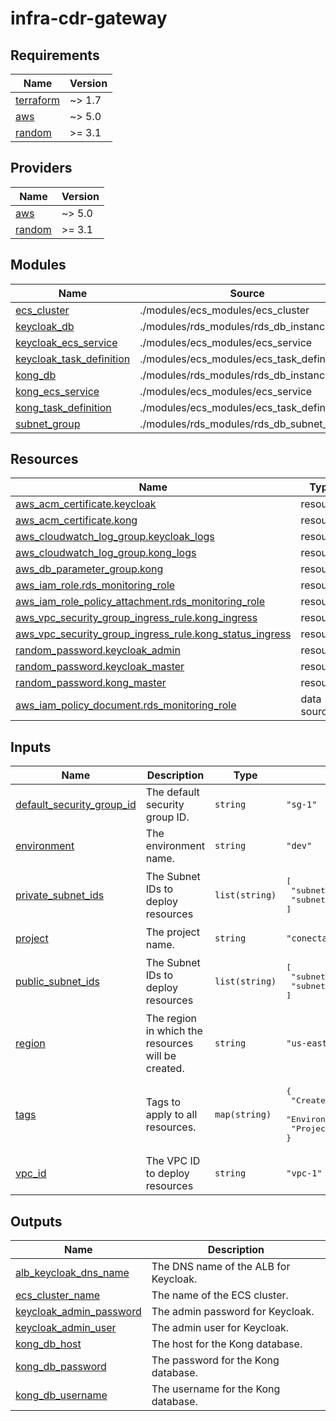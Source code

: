 # infra-cdr-gateway

## Requirements

| Name | Version |
|------|---------|
| <a name="requirement_terraform"></a> [terraform](#requirement\_terraform) | ~> 1.7 |
| <a name="requirement_aws"></a> [aws](#requirement\_aws) | ~> 5.0 |
| <a name="requirement_random"></a> [random](#requirement\_random) | >= 3.1 |

## Providers

| Name | Version |
|------|---------|
| <a name="provider_aws"></a> [aws](#provider\_aws) | ~> 5.0 |
| <a name="provider_random"></a> [random](#provider\_random) | >= 3.1 |

## Modules

| Name | Source | Version |
|------|--------|---------|
| <a name="module_ecs_cluster"></a> [ecs\_cluster](#module\_ecs\_cluster) | ./modules/ecs_modules/ecs_cluster | n/a |
| <a name="module_keycloak_db"></a> [keycloak\_db](#module\_keycloak\_db) | ./modules/rds_modules/rds_db_instance | n/a |
| <a name="module_keycloak_ecs_service"></a> [keycloak\_ecs\_service](#module\_keycloak\_ecs\_service) | ./modules/ecs_modules/ecs_service | n/a |
| <a name="module_keycloak_task_definition"></a> [keycloak\_task\_definition](#module\_keycloak\_task\_definition) | ./modules/ecs_modules/ecs_task_definition | n/a |
| <a name="module_kong_db"></a> [kong\_db](#module\_kong\_db) | ./modules/rds_modules/rds_db_instance | n/a |
| <a name="module_kong_ecs_service"></a> [kong\_ecs\_service](#module\_kong\_ecs\_service) | ./modules/ecs_modules/ecs_service | n/a |
| <a name="module_kong_task_definition"></a> [kong\_task\_definition](#module\_kong\_task\_definition) | ./modules/ecs_modules/ecs_task_definition | n/a |
| <a name="module_subnet_group"></a> [subnet\_group](#module\_subnet\_group) | ./modules/rds_modules/rds_db_subnet_group | n/a |

## Resources

| Name | Type |
|------|------|
| [aws_acm_certificate.keycloak](https://registry.terraform.io/providers/hashicorp/aws/latest/docs/resources/acm_certificate) | resource |
| [aws_acm_certificate.kong](https://registry.terraform.io/providers/hashicorp/aws/latest/docs/resources/acm_certificate) | resource |
| [aws_cloudwatch_log_group.keycloak_logs](https://registry.terraform.io/providers/hashicorp/aws/latest/docs/resources/cloudwatch_log_group) | resource |
| [aws_cloudwatch_log_group.kong_logs](https://registry.terraform.io/providers/hashicorp/aws/latest/docs/resources/cloudwatch_log_group) | resource |
| [aws_db_parameter_group.kong](https://registry.terraform.io/providers/hashicorp/aws/latest/docs/resources/db_parameter_group) | resource |
| [aws_iam_role.rds_monitoring_role](https://registry.terraform.io/providers/hashicorp/aws/latest/docs/resources/iam_role) | resource |
| [aws_iam_role_policy_attachment.rds_monitoring_role](https://registry.terraform.io/providers/hashicorp/aws/latest/docs/resources/iam_role_policy_attachment) | resource |
| [aws_vpc_security_group_ingress_rule.kong_ingress](https://registry.terraform.io/providers/hashicorp/aws/latest/docs/resources/vpc_security_group_ingress_rule) | resource |
| [aws_vpc_security_group_ingress_rule.kong_status_ingress](https://registry.terraform.io/providers/hashicorp/aws/latest/docs/resources/vpc_security_group_ingress_rule) | resource |
| [random_password.keycloak_admin](https://registry.terraform.io/providers/hashicorp/random/latest/docs/resources/password) | resource |
| [random_password.keycloak_master](https://registry.terraform.io/providers/hashicorp/random/latest/docs/resources/password) | resource |
| [random_password.kong_master](https://registry.terraform.io/providers/hashicorp/random/latest/docs/resources/password) | resource |
| [aws_iam_policy_document.rds_monitoring_role](https://registry.terraform.io/providers/hashicorp/aws/latest/docs/data-sources/iam_policy_document) | data source |

## Inputs

| Name | Description | Type | Default | Required |
|------|-------------|------|---------|:--------:|
| <a name="input_default_security_group_id"></a> [default\_security\_group\_id](#input\_default\_security\_group\_id) | The default security group ID. | `string` | `"sg-1"` | no |
| <a name="input_environment"></a> [environment](#input\_environment) | The environment name. | `string` | `"dev"` | no |
| <a name="input_private_subnet_ids"></a> [private\_subnet\_ids](#input\_private\_subnet\_ids) | The Subnet IDs to deploy resources | `list(string)` | <pre>[<br>  "subnet-1",<br>  "subnet-2"<br>]</pre> | no |
| <a name="input_project"></a> [project](#input\_project) | The project name. | `string` | `"conectathon"` | no |
| <a name="input_public_subnet_ids"></a> [public\_subnet\_ids](#input\_public\_subnet\_ids) | The Subnet IDs to deploy resources | `list(string)` | <pre>[<br>  "subnet-1",<br>  "subnet-2"<br>]</pre> | no |
| <a name="input_region"></a> [region](#input\_region) | The region in which the resources will be created. | `string` | `"us-east-2"` | no |
| <a name="input_tags"></a> [tags](#input\_tags) | Tags to apply to all resources. | `map(string)` | <pre>{<br>  "CreatedBy": "robaraneda@gmail.com",<br>  "Environment": "dev",<br>  "Project": "conectathon"<br>}</pre> | no |
| <a name="input_vpc_id"></a> [vpc\_id](#input\_vpc\_id) | The VPC ID to deploy resources | `string` | `"vpc-1"` | no |

## Outputs

| Name | Description |
|------|-------------|
| <a name="output_alb_keycloak_dns_name"></a> [alb\_keycloak\_dns\_name](#output\_alb\_keycloak\_dns\_name) | The DNS name of the ALB for Keycloak. |
| <a name="output_ecs_cluster_name"></a> [ecs\_cluster\_name](#output\_ecs\_cluster\_name) | The name of the ECS cluster. |
| <a name="output_keycloak_admin_password"></a> [keycloak\_admin\_password](#output\_keycloak\_admin\_password) | The admin password for Keycloak. |
| <a name="output_keycloak_admin_user"></a> [keycloak\_admin\_user](#output\_keycloak\_admin\_user) | The admin user for Keycloak. |
| <a name="output_kong_db_host"></a> [kong\_db\_host](#output\_kong\_db\_host) | The host for the Kong database. |
| <a name="output_kong_db_password"></a> [kong\_db\_password](#output\_kong\_db\_password) | The password for the Kong database. |
| <a name="output_kong_db_username"></a> [kong\_db\_username](#output\_kong\_db\_username) | The username for the Kong database. |